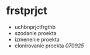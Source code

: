 # frstprjct 
- uchbnprjctfrgthb
- szodanie proekta
- izmenenie proekta
- clonirovanie proekta
*070925*
